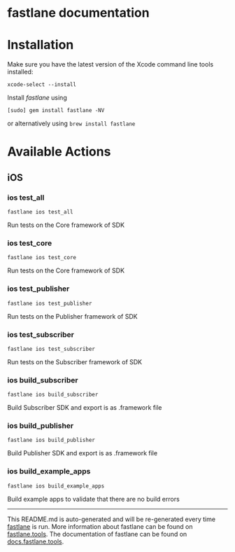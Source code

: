 fastlane documentation
================
# Installation

Make sure you have the latest version of the Xcode command line tools installed:

```
xcode-select --install
```

Install _fastlane_ using
```
[sudo] gem install fastlane -NV
```
or alternatively using `brew install fastlane`

# Available Actions
## iOS
### ios test_all
```
fastlane ios test_all
```
Run tests on the Core framework of SDK
### ios test_core
```
fastlane ios test_core
```
Run tests on the Core framework of SDK
### ios test_publisher
```
fastlane ios test_publisher
```
Run tests on the Publisher framework of SDK
### ios test_subscriber
```
fastlane ios test_subscriber
```
Run tests on the Subscriber framework of SDK
### ios build_subscriber
```
fastlane ios build_subscriber
```
Build Subscriber SDK and export is as .framework file
### ios build_publisher
```
fastlane ios build_publisher
```
Build Publisher SDK and export is as .framework file
### ios build_example_apps
```
fastlane ios build_example_apps
```
Build example apps to validate that there are no build errors

----

This README.md is auto-generated and will be re-generated every time [fastlane](https://fastlane.tools) is run.
More information about fastlane can be found on [fastlane.tools](https://fastlane.tools).
The documentation of fastlane can be found on [docs.fastlane.tools](https://docs.fastlane.tools).
